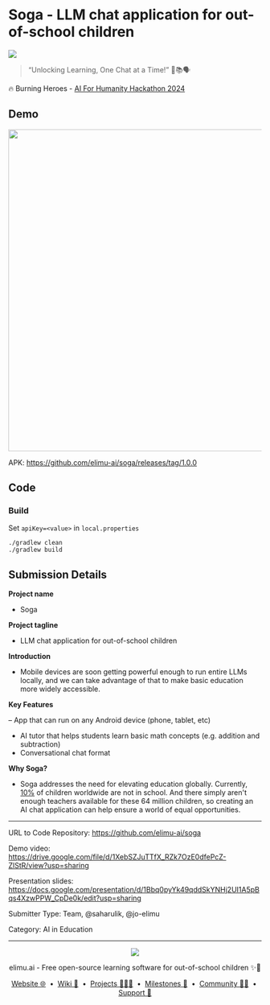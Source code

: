 # Soga - LLM chat application for out-of-school children

![](https://th.bing.com/th/id/OIG3.kqwzz_AXN2XSi3K..03C?w=173&h=173&c=6&r=0&o=5&dpr=2.4&pid=ImgGn)

> “Unlocking Learning, One Chat at a Time!” 🌟📚🗣️

🔥 Burning Heroes - [AI For Humanity Hackathon 2024](https://www.burningheroes.com/2024/hackathon)

## Demo

<img src="https://github.com/elimu-ai/soga/assets/1451036/7ec748e3-ec92-4697-a8e9-8e5bc800733b" width="640" />

APK: https://github.com/elimu-ai/soga/releases/tag/1.0.0

## Code

### Build

Set `apiKey=<value>` in `local.properties`

```
./gradlew clean
./gradlew build
```

## Submission Details

**Project name**

- Soga

**Project tagline**

- LLM chat application for out-of-school children

**Introduction**

- Mobile devices are soon getting powerful enough to run entire LLMs locally, and we can take advantage of that to make basic education more widely accessible.

**Key Features**

– App that can run on any Android device (phone, tablet, etc)
- AI tutor that helps students learn basic math concepts (e.g. addition and subtraction)
- Conversational chat format

**Why Soga?**

- Soga addresses the need for elevating education globally. Currently, [10%](https://www.unesco.org/en/articles/250-million-children-out-school-what-you-need-know-about-unescos-latest-education-data) of children worldwide are not in school. And there simply aren't enough teachers available for these 64 million children, so creating an AI chat application can help ensure a world of equal opportunities.

---

URL to Code Repository: https://github.com/elimu-ai/soga

Demo video: https://drive.google.com/file/d/1XebSZJuTTfX_RZk7OzE0dfePcZ-ZlStR/view?usp=sharing

Presentation slides: https://docs.google.com/presentation/d/1Bbq0pyYk49qddSkYNHj2UI1A5pBqs4XzwPPW_CpDe0k/edit?usp=sharing

Submitter Type: Team, @saharulik, @jo-elimu

Category: AI in Education

---

<p align="center">
  <img src="https://github.com/elimu-ai/webapp/blob/main/src/main/webapp/static/img/logo-text-256x78.png" />
</p>
<p align="center">
  elimu.ai - Free open-source learning software for out-of-school children ✨🚀
</p>
<p align="center">
  <a href="https://elimu.ai">Website 🌐</a>
  &nbsp;•&nbsp;
  <a href="https://github.com/elimu-ai/wiki#readme">Wiki 📃</a>
  &nbsp;•&nbsp;
  <a href="https://github.com/orgs/elimu-ai/projects?query=is%3Aopen">Projects 👩🏽‍💻</a>
  &nbsp;•&nbsp;
  <a href="https://github.com/elimu-ai/wiki/milestones">Milestones 🎯</a>
  &nbsp;•&nbsp;
  <a href="https://github.com/elimu-ai/wiki#open-source-community">Community 👋🏽</a>
  &nbsp;•&nbsp;
  <a href="https://www.drips.network/app/drip-lists/41305178594442616889778610143373288091511468151140966646158126636698">Support 💜</a>
</p>
